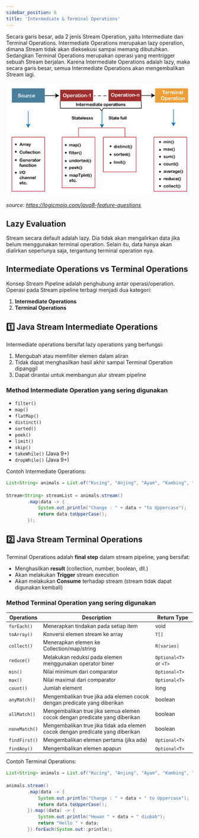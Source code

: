 ```yaml
---
sidebar_position: 6
title: 'Intermediate & Terminal Operations'
---
```


Secara garis besar, ada 2 jenis Stream Operation, yaitu Intermediate dan Terminal Operations. Intermediate Operations merupakan lazy operation, dimana Stream tidak akan dieksekusi sampai memang dibutuhkan. Sedangkan Terminal Operations merupakan operasi yang mentrigger sebuah Stream berjalan. Karena Intermediate Operations adalah lazy, maka secara garis besar, semua Intermediate Operations akan mengembalikan Stream lagi.

![stream intermediate operation dan steam terminal operation](/img/java/stream-operations.png)

*source: https://logicmojo.com/java8-feature-questions*

## Lazy Evaluation

Stream secara default adalah lazy. Dia tidak akan mengalirkan data jika belum menggunakan terminal operation. Selain itu, data hanya akan dialirkan seperlunya saja, tergantung terminal operation nya.

## Intermediate Operations vs Terminal Operations

Konsep Stream Pipeline adalah penghubung antar operasi/operation. Operasi pada Stream pipeline terbagi menjadi dua kategori: 

1. __Intermediate Operations__
2. __Terminal Operations__

## 1️⃣ Java Stream Intermediate Operations

Intermediate operations bersifat lazy operations yang berfungsi:

1. Mengubah atau memfilter elemen dalam aliran
2. Tidak dapat menghasilkan hasil akhir sampai Terminal Operation dipanggil
3. Dapat dirantai untuk membangun alur stream pipeline

### Method Intermediate Operation yang sering digunakan

* `filter()`
* `map()`
* `flatMap()`
* `distinct()`
* `sorted()`
* `peek()`
* `limit()`
* `skip()`
* `takeWhile()` (Java 9+)
* `dropWhile()` (Java 9+)

Contoh Intermediate Operations:

```java
List<String> animals = List.of("Kucing", "Anjing", "Ayam", "Kambing", "Sapi");

Stream<String> streamList = animals.stream()
        .map(data -> {
            System.out.println("Change : " + data + "to Uppercase");
            return data.toUpperCase();
        });
```

## 2️⃣ Java Stream Terminal Operations

Terminal Operations adalah **final step** dalam stream pipeline, yang bersifat:

* Menghasilkan **result** (collection, number, boolean, dll.)
* Akan melakukan **Trigger** stream execution
* Akan melakukan **Consume** terhadap stream (stream tidak dapat digunakan kembali)

### Method Terminal Operation yang sering digunakan

| Operations | Description | Return Type |
| --- | --- | --- |
| `forEach()` | Menerapkan tindakan pada setiap item | void |
| `toArray()` | Konversi elemen stream ke array | `T[]` |
| `collect()` | Menerapkan elemen ke Collection/map/string | `R(varies)` |
| `reduce()` | Melakukan reduksi pada elemen menggunakan operator biner | `Optional<T>` or `<T>` |
| `min()` | Nilai minimum dari comparator | `Optional<T>` |
| `max()` | Nilai maximal dari comparator | `Optional<T>` |
| `count()` | Jumlah element | long |
| `anyMatch()` | Mengembalikan true jika ada elemen cocok dengan predicate yang diberikan | boolean |
| `allMatch()` | Mengembalikan true jika semua elemen cocok dengan predicate yang diberikan | boolean |
| `noneMatch()` | Mengembalikan true jika tidak ada elemen cocok dengan predicate yang diberikan | boolean |
| `findFirst()` | Mengembalikan elemen pertama (jika ada) | `Optional<T>` |
| `findAny()` | Mengembalikan elemen apapun | `Optional<T>` |

Contoh Terminal Operations:

```java
List<String> animals = List.of("Kucing", "Anjing", "Ayam", "Kambing", "Sapi");

animals.stream()
        .map(data -> {
            System.out.println("Change : " + data + " to Uppercase");
            return data.toUpperCase();
        }).map((data) -> {
            System.out.println("Hewan " + data + " diubah");
            return "Hello " + data;
        }).forEach(System.out::println);
```
